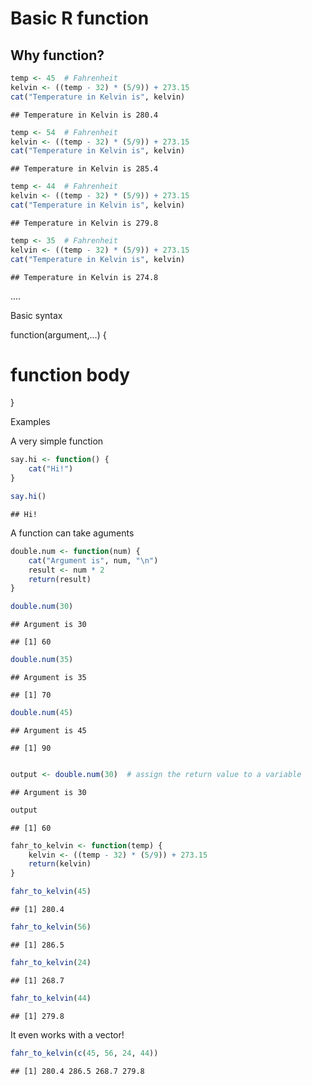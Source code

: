 Basic R function
========================================================
## Why function?


```r
temp <- 45  # Fahrenheit
kelvin <- ((temp - 32) * (5/9)) + 273.15
cat("Temperature in Kelvin is", kelvin)
```

```
## Temperature in Kelvin is 280.4
```

```r
temp <- 54  # Fahrenheit
kelvin <- ((temp - 32) * (5/9)) + 273.15
cat("Temperature in Kelvin is", kelvin)
```

```
## Temperature in Kelvin is 285.4
```

```r
temp <- 44  # Fahrenheit
kelvin <- ((temp - 32) * (5/9)) + 273.15
cat("Temperature in Kelvin is", kelvin)
```

```
## Temperature in Kelvin is 279.8
```

```r
temp <- 35  # Fahrenheit
kelvin <- ((temp - 32) * (5/9)) + 273.15
cat("Temperature in Kelvin is", kelvin)
```

```
## Temperature in Kelvin is 274.8
```

....

Basic syntax

function(argument,...) {
  # function body
}


Examples

A very simple function

```r
say.hi <- function() {
    cat("Hi!")
}

say.hi()
```

```
## Hi!
```


A function can take aguments


```r
double.num <- function(num) {
    cat("Argument is", num, "\n")
    result <- num * 2
    return(result)
}
```



```r
double.num(30)
```

```
## Argument is 30
```

```
## [1] 60
```

```r
double.num(35)
```

```
## Argument is 35
```

```
## [1] 70
```

```r
double.num(45)
```

```
## Argument is 45
```

```
## [1] 90
```

```r

output <- double.num(30)  # assign the return value to a variable
```

```
## Argument is 30
```

```r
output
```

```
## [1] 60
```



```r
fahr_to_kelvin <- function(temp) {
    kelvin <- ((temp - 32) * (5/9)) + 273.15
    return(kelvin)
}
```



```r
fahr_to_kelvin(45)
```

```
## [1] 280.4
```

```r
fahr_to_kelvin(56)
```

```
## [1] 286.5
```

```r
fahr_to_kelvin(24)
```

```
## [1] 268.7
```

```r
fahr_to_kelvin(44)
```

```
## [1] 279.8
```


It even works with a vector!

```r
fahr_to_kelvin(c(45, 56, 24, 44))
```

```
## [1] 280.4 286.5 268.7 279.8
```

